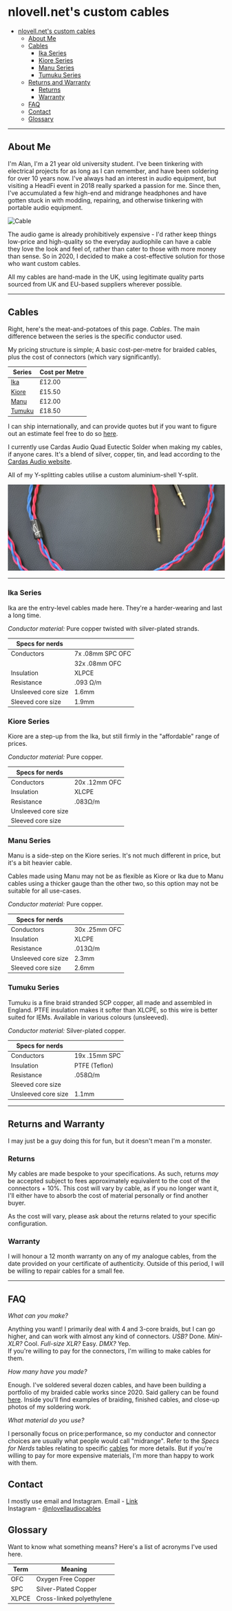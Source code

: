 # nlovell.net's custom cables

- [nlovell.net's custom cables](#nlovellnets-custom-cables)
  - [About Me](#about-me)
  - [Cables](#cables)
    - [Ika Series](#ika-series)
    - [Kiore Series](#kiore-series)
    - [Manu Series](#manu-series)
    - [Tumuku Series](#tumuku-series)
  - [Returns and Warranty](#returns-and-warranty)
    - [Returns](#returns)
    - [Warranty](#warranty)
  - [FAQ](#faq)
  - [Contact](#contact)
  - [Glossary](#glossary)

----

## About Me

I'm Alan, I'm a 21 year old university student. I've been tinkering with electrical projects for as long as I can remember, and have been soldering for over 10 years now. I've always had an interest in audio equipment, but visiting a HeadFi event in 2018 really sparked a passion for me. Since then, I've accumulated a few high-end and midrange headphones and have gotten stuck in with modding, repairing, and otherwise tinkering with portable audio equipment.

![Cable](./pics/red-black-blue.jpg)

The audio game is already prohibitively expensive -  I'd rather keep things low-price and high-quality so the everyday audiophile can have a cable they love the look and feel of, rather than cater to those with more money than sense. So in 2020, I decided to make a cost-effective solution for those who want custom cables.

All my cables are hand-made in the UK, using legitimate quality parts sourced from UK and EU-based suppliers wherever possible.

----

## Cables

Right, here's the meat-and-potatoes of this page. _Cables_. The main difference between the series is the specific conductor used.

My pricing structure is simple; A basic cost-per-metre for braided cables, plus the cost of connectors (which vary significantly).

| Series                    |Cost per Metre|
|---------------------------|--------------|
| [Ika](#ika-series)        | £12.00       |
| [Kiore](#kiore-series)    | £15.50       |
| [Manu](#manu-series)      | £12.00       |
| [Tumuku](#tumuku-series)  | £18.50       |

I can ship internationally, and can provide quotes but if you want to figure out an estimate feel free to do so [here](https://www.royalmail.com/price-finder).

I currently use Cardas Audio Quad Eutectic Solder when making my cables, if anyone cares. It's a blend of silver, copper, tin, and lead according to the [Cardas Audio website](http://www.cardas.com/solder.php).

All of my Y-splitting cables utilise a custom aluminium-shell Y-split.

![Y-split](./pics/ysplit.jpg)

----

### Ika Series

Ika are the entry-level cables made here. They're a harder-wearing and last a long time.

_Conductor material:_ Pure copper twisted with silver-plated strands.

| Specs for nerds    |                   |
|--------------------|-------------------|
|Conductors          | 7x  .08mm SPC OFC |
|                    | 32x .08mm OFC     |
|Insulation          | XLPCE             |
|Resistance          | .093 Ω/m          |
|Unsleeved core size | 1.6mm             |
|Sleeved core size   | 1.9mm             |

### Kiore Series

Kiore are a step-up from the Ika, but still firmly in the "affordable" range of prices.

_Conductor material:_ Pure copper.

| Specs for nerds    |                |
|--------------------|----------------|
|Conductors          | 20x .12mm OFC  |
|Insulation          | XLCPE          |
|Resistance          | .083Ω/m        |
|Unsleeved core size |                |
|Sleeved core size   |                |

### Manu Series

Manu is a side-step on the Kiore series. It's not much different in price, but it's a bit heavier cable.

Cables made using Manu may not be as flexible as Kiore or Ika due to Manu cables using a thicker gauge than the other two, so this option may not be suitable for all use-cases.

_Conductor material:_ Pure copper.

| Specs for nerds    |                |
|--------------------|----------------|
|Conductors          | 30x .25mm OFC  |
|Insulation          | XLCPE          |
|Resistance          | .013Ω/m        |
|Unsleeved core size | 2.3mm          |
|Sleeved core size   | 2.6mm          |

### Tumuku Series

Tumuku is a fine braid stranded SCP copper, all made and assembled in England. PTFE insulation makes it softer than XLCPE, so this wire is better suited for IEMs. Available in various colours (unsleeved).

_Conductor material:_ Silver-plated copper.

| Specs for nerds    |                |
|--------------------|----------------|
|Conductors          | 19x .15mm SPC  |
|Insulation          | PTFE (Teflon)  |
|Resistance          | .058Ω/m        |
|Sleeved core size   |                |
|Unsleeved core size | 1.1mm          |

----

## Returns and Warranty

I may just be a guy doing this for fun, but it doesn't mean I'm a monster.

### Returns

My cables are made bespoke to your specifications. As such, returns *may* be accepted subject to fees approximately equivalent to the cost of the connectors + 10%. This cost will vary by cable, as if you no longer want it, I'll either have to absorb the cost of material personally or find another buyer.

As the cost will vary, please ask about the returns related to your specific configuration.

### Warranty

I will honour a 12 month warranty on any of my analogue cables, from the date provided on your certificate of authenticity.
Outside of this period, I will be willing to repair cables for a small fee.

----

## FAQ

_What can you make?_

Anything you want! I primarily deal with 4 and 3-core braids, but I can go higher, and can work with almost any kind of connectors. _USB?_ Done. _Mini-XLR?_ Cool. _Full-size XLR?_ Easy. _DMX?_ Yep.  
If you're willing to pay for the connectors, I'm willing to make cables for them.

_How many have you made?_

Enough. I've soldered several dozen cables, and have been building a portfolio of my braided cable works since 2020. Said gallery can be found [here](https://drive.google.com/open?id=1TaY7_JfRnlylWYvRs6gfiyFJBXne6QWk). Inside you'll find examples of braiding, finished cables, and close-up photos of my soldering work.

_What material do you use?_

I personally focus on price:performance, so my conductor and connector choices are usually what people would call "midrange". Refer to the _Specs for Nerds_ tables relating to specific [cables](#cables) for more details. But if you're willing to pay for more expensive materials, I'm more than happy to work with them.

## Contact

I mostly use email and Instagram.
Email - [Link](mailto:cables@nlovell.net)   
Instagram - [@nlovellaudiocables](https://instagram.com/nlovellaudiocables)  

## Glossary

Want to know what something means? Here's a list of acronyms I've used here.

| Term  | Meaning                   |
|-------|---------------------------|
| OFC   | Oxygen Free Copper        |
| SPC   | Silver-Plated Copper      |
| XLPCE | Cross-linked polyethylene |
